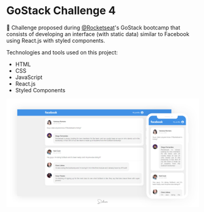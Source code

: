 # GoStack Challenge 4

:newspaper: Challenge proposed during [@Rocketseat](https://github.com/rocketseat)'s GoStack bootcamp that consists of developing an interface (with static data) similar to Facebook using React.js with styled components.

Technologies and tools used on this project:

- HTML
- CSS
- JavaScript
- React.js
- Styled Components

![Demo](demo.jpg)
